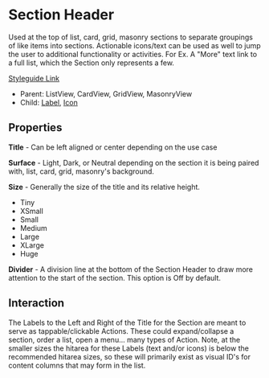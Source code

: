 # Section Header

Used at the top of list, card, grid, masonry sections to separate groupings of like items into sections.  Actionable icons/text can be used as well to jump the user to additional functionality or activities. For Ex. A "More" text link to a full list, which the Section only represents a few.

[Styleguide Link](https://zpl.io/2pRQ39M)

- Parent: ListView, CardView, GridView, MasonryView
- Child:  [Label](https://github.com/able-app/docs/blob/78b7d0a469492d69eba8f33ae838468642242f52/controls/%CE%B5%20elements/label.md), [Icon](https://github.com/able-app/docs/blob/79c4b081b07ceefe4735af4cfe3099b297a9ad69/controls/%CE%B5%20elements/icon/icon.md)

## Properties

**Title** - Can be left aligned or center depending on the use case

**Surface** - Light, Dark, or Neutral depending on the section it is being paired with, list, card, grid, masonry's background.

**Size** - Generally the size of the title and its relative height.

- Tiny
- XSmall
- Small
- Medium
- Large
- XLarge
- Huge

**Divider** - A division line at the bottom of the Section Header to draw more attention to the start of the section.  This option is Off by default.

## Interaction

The Labels to the Left and Right of the Title for the Section are meant to serve as tappable/clickable Actions.  These could expand/collapse a section, order a list, open a menu... many types of Action. Note, at the smaller sizes the hitarea for these Labels (text and/or icons) is below the recommended hitarea sizes, so these will primarily exist as visual ID's for content columns that may form in the list.

